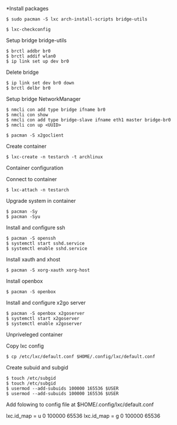 *Install packages

``` shell
$ sudo pacman -S lxc arch-install-scripts bridge-utils
```

```shell
$ lxc-checkconfig
```

Setup bridge bridge-utils
```shell
$ brctl addbr br0
$ brctl addif wlan0
$ ip link set up dev br0
```

Delete bridge
```shell
$ ip link set dev br0 down
$ brctl delbr br0
```

Setup bridge NetworkManager

```shell
$ nmcli con add type bridge ifname br0
$ nmcli con show
$ nmcli con add type bridge-slave ifname eth1 master bridge-br0
$ nmcli con up <UUID>
```

```shell
$ pacman -S x2goclient
```

Create container
```shell
$ lxc-create -n testarch -t archlinux
```
Container configuration

Connect to container
```shell
$ lxc-attach -n testarch
```

Upgrade system in container
```shell
$ pacman -Sy
$ pacman -Syu
```

Install and configure ssh
```shell
$ pacman -S openssh
$ systemctl start sshd.service
$ systemctl enable sshd.service
```
Install xauth and xhost
```shell
$ pacman -S xorg-xauth xorg-host
```

Install openbox
```shell
$ pacman -S openbox
```

Install and configure x2go server
```shell
$ pacman -S openbox x2goserver 
$ systemctl start x2goserver
$ systemctl enable x2goserver
```

Unpriveleged container

Copy lxc config
```shell
$ cp /etc/lxc/default.conf $HOME/.config/lxc/default.conf
```

Create subuid and subgid
```shell
$ touch /etc/subgid
$ touch /etc/subgid
$ usermod --add-subuids 100000 165536 $USER
$ usermod --add-subuids 100000 165536 $USER
```

Add folowing to config file at $HOME/.config/lxc/default.conf

lxc.id_map = u 0 100000 65536
lxc.id_map = g 0 100000 65536
